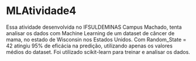 # MLAtividade4
Essa atividade desenvolvida no IFSULDEMINAS Campus Machado, tenta analisar os dados com Machine Learning de um dataset de câncer de mama, no estado de Wisconsin nos Estados Unidos. Com Random_State = 42 atingiu 95% de eficácia na predição, utilizando apenas os valores médios do dataset. Foi utilizado scikit-learn para treinar e analisar os dados.
